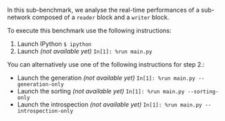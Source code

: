 In this sub-benchmark, we analyse the real-time performances of a
sub-network composed of a `reader` block and a `writer` block.

To execute this benchmark use the following instructions:

1. Launch IPython
`$ ipython`
2. Launch *(not available yet)*
`In[1]: %run main.py`

You can alternatively use one of the following instructions for step 2.:

- Launch the generation *(not available yet)*
`In[1]: %run main.py --generation-only`
- Launch the sorting *(not available yet)*
`In[1]: %run main.py --sorting-only`
- Launch the introspection *(not available yet)*
`In[1]: %run main.py --introspection-only`
